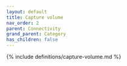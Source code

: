 ```yaml
---
layout: default
title: Capture volume
nav_order: 2
parent: Connectivity
grand_parent: Category
has_children: false
---
```

{% include definitions/capture-volume.md %}
